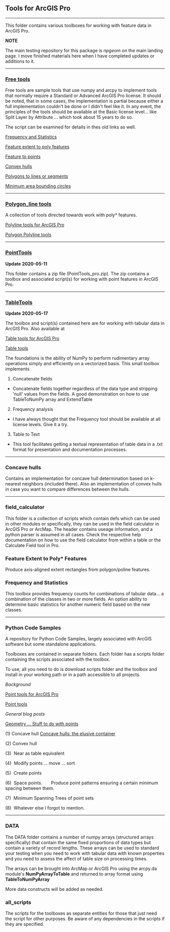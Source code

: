 
## Tools for ArcGIS Pro

----

This folder contains various toolboxes for working with feature data in ArcGIS Pro.

**NOTE**

The main testing repository for this package is *npgeom* on the main landing page.  I move finished materials here when I have completed updates or additions to it.

----

### [**Free tools**](/Free_Tools/README.md)

Free tools are sample tools that use numpy and arcpy to implement tools that normally require a Standard or Advanced ArcGIS Pro license.
It should be noted, that in some cases, the implementation is partial because either a full implementation couldn't be done or I didn't feel like it.  In any event, the principles of the tools should be available at the Basic license level... like Split Layer by Attribute ... which took about 15 years to do so.  

The script can be examined for details in thes old links as well.

[Frequency and Statistics](https://community.esri.com/t5/python-blog/free-advanced-tools-frequency-and-statistics/ba-p/902835)

[Feature extent to poly features](https://community.esri.com/t5/python-blog/free-advanced-tools-feature-extent-to-poly-features/ba-p/893420)

[Feature to points](https://community.esri.com/t5/python-blog/free-advanced-tools-feature-to-point/ba-p/893553)

[Convex hulls](https://community.esri.com/t5/python-blog/free-advanced-tools-convex-hulls/ba-p/893549)

[Polygons to lines or segments](https://community.esri.com/t5/python-blog/free-advanced-tools-polygons-to-lines-or-segments/ba-p/902811)

[Minimum area bounding circles](https://community.esri.com/t5/python-blog/free-advanced-tools-bounding-circles/ba-p/902820)

----
### [**Polygon_line tools**](/PolygonLineTools/README.md)

A collection of tools directed towards work with poly* features.

[Polyline tools for ArcGIS Pro](https://community.esri.com/t5/python-blog/polygon-polyline-tools-for-pro/ba-p/904067)

[Polygon Polyline tools](https://community.esri.com/t5/python-documents/free-tools-for-arcgis-pro-polygon-polyline-tools/ta-p/917751)

----
### [**PointTools**](/PointTools/README.md)

**Update 2020-05-11**

This folder contains a zip file (PointTools_pro.zip).  The zip contains a toolbox and associated script(s) for working with point features in ArcGIS Pro.

-------------------------
### [**TableTools**](/TableTools/README.md)

**Update 2020-05-17**

The toolbox and script(s) contained here are for working with tabular data in ArcGIS Pro.  Also available at

[Table tools for ArcGIS Pro](https://community.esri.com/t5/python-blog/table-tools-for-pro/ba-p/904042)

[Table tools](https://community.esri.com/t5/python-documents/free-tools-for-arcgis-pro-table-tools/ta-p/916415)

The foundations is the ability of NumPy to perform rudimentary array operations simply and efficiently on a vectorized basis. This small toolbox implements

1.  Concatenate fields

*  Concatenate fields together regardless of the data type and stripping 'null' values from the fields.  A good demonstration on how to use TableToNumPy array and ExtendTable 

2. Frequency analysis

* I have always thought that the Frequency tool should be available at all license levels.  Give it a try.

3. Table to Text

* This tool facilitates getting a textual representation of table data in a .txt format for presentation and documentation processes.



----
### **Concave hulls**

Contains an implementation for concave hull determination based on k-nearest neighbors (included there).  Also an implementation of convex hulls in case you want to compare differences between the hulls.


-------------------------
### **field_calculator**

This folder is a collection of scripts which contain defs which can be used in other modules or specifically, they can be used in the field calculator in ArcGIS Pro or ArcMap.  The header contains useage information, and a python parser is assumed in all cases.  Check the respective help documentation on how to use the field calculator from within a table or the Calculate Field tool in Pro.


### Feature Extent to Poly\* Features

Produce axis-aligned extent rectangles from polygon/poline features.

### **Frequency and Statistics**

This toolbox provides frequency counts for combinations of tabular data... a combination of the classes in two or more fields.
An option ability to determine basic statistics for another numeric field based on the new classes.

-------------------------
### **Python Code Samples**

A repository for Python Code Samples, largely associated with ArcGIS software but some standalone applications.

Toolboxes are contained in separate folders.  Each folder has a scripts folder containing the scripts associated with the toolbox.

To use, all you need to do is download scripts folder and the toolbox and install in your working path or in a path accessible to all projects.

*Background*

[Point tools for ArcGIS Pro](https://community.esri.com/t5/python-blog/point-tools-for-pro/ba-p/904043)

[Point tools](https://community.esri.com/t5/python-documents/free-tools-for-arcgis-pro-point-tools/ta-p/916006)

*General blog posts*

[Geometry ... Stuff to do with points](https://community.esri.com/t5/python-blog/geometry-stuff-to-do-with-points/ba-p/902633)


(1)  Concave hull  [Concave hulls: the elusive container](https://community.esri.com/t5/python-blog/concave-hulls-the-elusive-container/ba-p/902545)

(2)  Convex hull

(3)  Near as table equivalent

(4)  Modify points ... move ... sort

(5)  Create points

(6)  Space points.
      Produce point patterns ensuring a certain minimum spacing between them.

(7)  Minimum Spanning Trees of point sets

(8)  Whatever else I forgot to mention.


-------------------------
### **DATA**

The DATA folder contains a number of numpy arrays (structured arrays specifically) that contain the same fixed proportions of data types but contain a variety of record lengths.  These arrays can be used to standard your testing when you need to work with tabular data with known properties and you need to assess the affect of table size on processing times. 

The arrays can be brought into ArcMap or ArcGIS Pro using the arcpy.da module's **NumPyArrayToTable** and returned to array format using **TableToNumPyArray**

More data constructs will be added as needed.


### **all_scripts**

The scripts for the toolboxes as separate entities for those that just need the script for other purposes.  Be aware of any dependencies in the scripts if they are specified.

